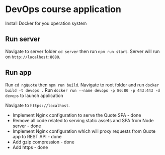 # DevOps course application

Install Docker for you operation system

## Run server

Navigate to server folder `cd server` then run `npm run start`. Server will run on `http://localhost:8080`.

## Run app

Run `cd ngQuote` then `npm run build`. 
Navigate to root folder and run  `docker build -t devops .` 
Run  `docker run --name devops -p 80:80 -p 443:443 -d devops` to launch application

Navigate to `https://localhost`.


- Implement Nginx configuration to serve the Quote SPA - done
- Remove all code related to serving static assets and SPA from Node server - done
- Implement Nginx configuration which will proxy requests from Quote app to REST API - done
- Add gzip compression  - done
- Add https - done